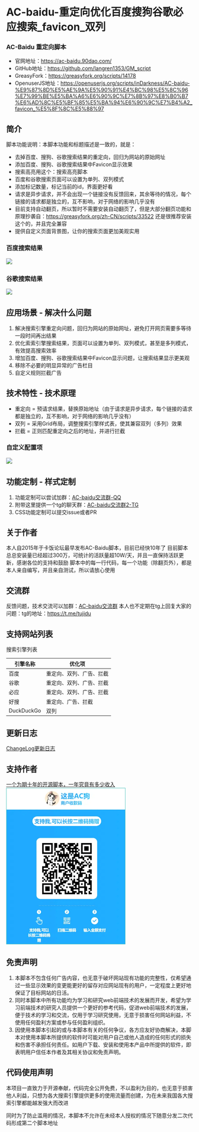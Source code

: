 # AC-baidu-重定向优化百度搜狗谷歌必应搜索_favicon_双列

### AC-Baidu 重定向脚本
- 官网地址：https://ac-baidu.90dao.com/
- GitHub地址：https://github.com/langren1353/GM_script
- GreasyFork：https://greasyfork.org/scripts/14178
- OpenuserJS地址：https://openuserjs.org/scripts/inDarkness/AC-baidu-%E9%87%8D%E5%AE%9A%E5%90%91%E4%BC%98%E5%8C%96%E7%99%BE%E5%BA%A6%E6%90%9C%E7%8B%97%E8%B0%B7%E6%AD%8C%E5%BF%85%E5%BA%94%E6%90%9C%E7%B4%A2_favicon_%E5%8F%8C%E5%88%97


## 简介
脚本功能说明：本脚本功能和标题描述是一致的，就是：

- 去掉百度、搜狗、谷歌搜索结果的重定向，回归为网站的原始网址
- 添加百度、搜狗、谷歌搜索结果中Favicon显示效果
- 搜索高亮用这个：搜索高亮脚本
- 百度和谷歌搜索页面可以设置为单列、双列模式
- 添加标记数量，标记当前的id，界面更好看
- 请求是异步请求，并不会出现一个链接没有反馈回来，其余等待的情况，每个链接的请求都是独立的，互不影响，对于网络的影响几乎没有
- 目前支持自动翻页，所以暂时不需要安装自动翻页了，但是大部分翻页功能和原理抄袭自：https://greasyfork.org/zh-CN/scripts/33522 还是很推荐安装这个的，并且完全兼容
- 提供自定义页面背景图，让你的搜索页面更加美观实用

<p>
    <h3>百度搜索结果</h3>
    <img src="https://img.tujidu.com/images/2020/12/18/5fdc87d310930.png"/>
    <h3>谷歌搜索结果</h3>
    <img src="https://img.tujidu.com/images/2020/12/18/5fdc87d5b08f0.png"/>
</p>



## 应用场景 - 解决什么问题
1. 解决搜索引擎重定向问题，回归为网站的原始网址，避免打开网页需要多等待一段时间再出结果
2. 优化索索引擎搜索结果，页面可以设置为单列、双列模式，甚至是多列模式，有效提高搜索效率
3. 增加百度、搜狗、谷歌搜索结果中Favicon显示问题，让搜索结果显示更美观
4. 移除不必要的明显异常的广告栏目
5. 自定义规则拦截广告



## 技术特性 - 技术原理
- 重定向 = 预请求结果，替换原始地址（由于请求是异步请求，每个链接的请求都是独立的，互不影响，对于网络的影响几乎没有）
- 双列 = 采用Grid布局，调整搜索引擎样式表，使其兼容双列（多列）效果
- 拦截 = 正则匹配重定向之后的地址，并进行拦截

<p>
    <h3>自定义配置项</h3>
    <img src="https://img.tujidu.com/images/2020/12/18/5fdc853b32447.png"/>
</p>

## 功能定制 - 样式定制

1. 功能定制可以尝试加群：[AC-baidu交流群-QQ](https://ac.tujidu.com/)
1. 附带这里提供一个tg的聊天群：[AC-baidu交流群2-TG](https://t.me/tujidu)
2. CSS功能定制可以提交issue或者PR


## 关于作者

本人自2015年于卡饭论坛最早发布AC-Baidu脚本，目前已经快10年了
目前脚本总总安装量已经超过300万，可统计的活跃量超10W/天，并且一直保持活跃更新，感谢各位的支持和鼓励
脚本中的每一行代码，每一个功能（除翻页外），都是本人亲自编写，并且亲自测试，所以请放心使用



## 交流群
反馈问题，技术交流可以加群：[AC-baidu交流群](https://ac.tujidu.com/)
本人也不定期在tg上回复大家的问题：tg的地址：https://t.me/tujidu


## 支持网站列表
搜索引擎列表

引擎名称     | 优化项
-------- | -----
百度  | 重定向、双列、广告、拦截
谷歌  | 重定向、双列、广告、拦截
必应  | 重定向、双列、广告、拦截
好搜  | 重定向、广告、拦截
DuckDuckGo  | 双列



## 更新日志
[ChangeLog更新日志](/pages/articles/history.html)



## 支持作者

<p>
  <a href="/pages/articles/support.html">
    一个为期十年的开源脚本，一年究竟有多少收入
  <img src="./img.png" style="border: 1px solid #52c3bc;" width=320 alt="如果我的努力给你带来了便利，请不要吝啬你的赞赏" />
  </a>
</p>

## 免责声明
1. 本脚本不包含任何广告内容，也无意于破坏网站现有功能的完整性，仅希望通过一些显示效果的变更能更好的留存对应网站现有的用户，一定程度上更好地保证了目标网站的日活。
2. 同时本脚本中所有功能均为学习和研究web前端技术的发展而开发，希望为学习前端技术的研究人员提供一个更好的参考代码，促进web前端技术的发展，便于技术的学习和交流，仅用于学习研究使用，无意于损害任何网站利益，不使用任何盈利方案或参与任何盈利组织。
3. 因使用本脚本引起的或与本脚本有关的任何争议，各方应友好协商解决，本脚本对使用本脚本所提供的软件时可能对用户自己或他人造成的任何形式的损失和伤害不承担任何责任。如用户下载、安装和使用本产品中所提供的软件，即表明用户信任本作者及其相关协议和免责声明。

## 代码使用声明
本项目一直致力于开源奉献，代码完全公开免费，不以盈利为目的，也无意于损害他人利益，只想为各大搜索引擎提供更多的使用流量而创建，为在未来我国各大搜索引擎都能越发强大而改进

同时为了防止滥用的情况，本脚本不允许在未经本人授权的情况下随意分发二次代码形成第二个脚本地址
